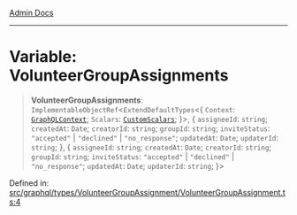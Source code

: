 [Admin Docs](/)

***

# Variable: VolunteerGroupAssignments

> **VolunteerGroupAssignments**: `ImplementableObjectRef`\<`ExtendDefaultTypes`\<\{ `Context`: [`GraphQLContext`](../../../../context/type-aliases/GraphQLContext.md); `Scalars`: [`CustomScalars`](../../../../scalars/type-aliases/CustomScalars.md); \}\>, \{ `assigneeId`: `string`; `createdAt`: `Date`; `creatorId`: `string`; `groupId`: `string`; `inviteStatus`: `"accepted"` \| `"declined"` \| `"no_response"`; `updatedAt`: `Date`; `updaterId`: `string`; \}, \{ `assigneeId`: `string`; `createdAt`: `Date`; `creatorId`: `string`; `groupId`: `string`; `inviteStatus`: `"accepted"` \| `"declined"` \| `"no_response"`; `updatedAt`: `Date`; `updaterId`: `string`; \}\>

Defined in: [src/graphql/types/VolunteerGroupAssignment/VolunteerGroupAssignment.ts:4](https://github.com/gautam-divyanshu/talawa-api/blob/22f85ff86fcf5f38b53dcdb9fe90ab33ea32d944/src/graphql/types/VolunteerGroupAssignment/VolunteerGroupAssignment.ts#L4)
